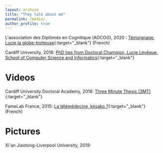```yaml
---
layout: archive
title: "They talk about me"
permalink: /media/
author_profile: true
---
```


L'association des Diplômés en Cognitique (ADCOG), 2020 : [Témoignage, Lucie la globe-trotteuse](http://adcog.fr/blog/114-temoignage-lucie-la-globe-trotteuse){:target="_blank"} (French)

Cardiff University, 2018: [PhD tips from Doctoral Champion, Lucie Lévêque, School of Computer Science and Informatics](https://www.cardiff.ac.uk/study/postgraduate/research/student-views-and-stories/phd-tips-from-doctoral-champion,-lucie-leveque,-school-of-computer-science-and-informatics){:target="_blank"}
<br />

Videos
=====

Cardiff University Doctoral Academy, 2018: [Three Minute Thesis (3MT)](https://www.youtube.com/watch?v=9BC0X_q5pkA&t=15s&ab_channel=CardiffUniversityDoctoralAcademy){:target="_blank"}

FameLab France, 2015: [La télémédecine, késako ?](https://www.youtube.com/watch?v=tIeRykGOekU&t=20s&ab_channel=FameLabFrance){:target="_blank"} (French)
<br />

Pictures
=====

Xi'an Jiaotong-Liverpool University, 2019:
